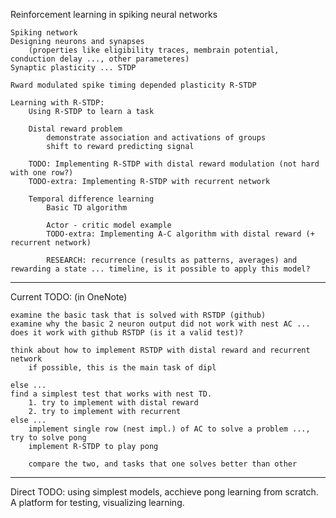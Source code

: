 Reinforcement learning in spiking neural networks
    
    Spiking network
    Designing neurons and synapses 
        (properties like eligibility traces, membrain potential, conduction delay ..., other parameteres)
    Synaptic plasticity ... STDP
    
    Rward modulated spike timing depended plasticity R-STDP 

    Learning with R-STDP:
        Using R-STDP to learn a task 

        Distal reward problem
            demonstrate association and activations of groups
            shift to reward predicting signal

        TODO: Implementing R-STDP with distal reward modulation (not hard with one row?)
        TODO-extra: Implementing R-STDP with recurrent network

        Temporal difference learning
            Basic TD algorithm
            
            Actor - critic model example
            TODO-extra: Implementing A-C algorithm with distal reward (+ recurrent network)

            RESEARCH: recurrence (results as patterns, averages) and rewarding a state ... timeline, is it possible to apply this model?

-------
Current TODO:
    (in OneNote)

    examine the basic task that is solved with RSTDP (github)
    examine why the basic 2 neuron output did not work with nest AC ... does it work with github RSTDP (is it a valid test)?

    think about how to implement RSTDP with distal reward and recurrent network
        if possible, this is the main task of dipl

    else ...
    find a simplest test that works with nest TD.
        1. try to implement with distal reward
        2. try to implement with recurrent
    else ...
        implement single row (nest impl.) of AC to solve a problem ..., try to solve pong
        implement R-STDP to play pong

        compare the two, and tasks that one solves better than other
------
Direct TODO:
    using simplest models, acchieve pong learning from scratch. A platform for testing, visualizing learning.
